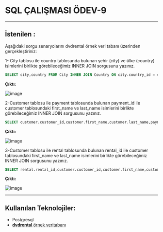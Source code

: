 # SQL ÇALIŞMASI ÖDEV-9
---
## İstenilen : 

Aşağıdaki sorgu senaryolarını dvdrental örnek veri tabanı üzerinden gerçekleştiriniz:

1- City tablosu ile country tablosunda bulunan şehir (city) ve ülke (country) isimlerini birlikte görebileceğimiz INNER JOIN sorgusunu yazınız.


```sql
SELECT city,country FROM City INNER JOIN Country ON city.country_id = country.country_id;
```

**Çıktı:**

![image](https://github.com/ozlemkrblt/patika-dev-projects/assets/46456721/20b804e4-7196-4e99-915c-c2ee5d378267)


2-Customer tablosu ile payment tablosunda bulunan payment_id ile customer tablosundaki first_name ve last_name isimlerini birlikte görebileceğimiz INNER JOIN sorgusunu yazınız.

```sql
SELECT customer.customer_id,customer.first_name,customer.last_name,payment.amount,payment.payment_date FROM Payment INNER JOIN Customer ON customer.customer_id= payment.customer_id;
```

**Çıktı:**

![image](https://github.com/ozlemkrblt/patika-dev-projects/assets/46456721/e74b3eb7-ce8a-421b-b4b1-3c311cf4491c)


3-Customer tablosu ile rental tablosunda bulunan rental_id ile customer tablosundaki first_name ve last_name isimlerini birlikte görebileceğimiz INNER JOIN sorgusunu yazınız.


```sql
SELECT rental.rental_id,customer.customer_id,customer.first_name,customer.last_name FROM Rental INNER JOIN Customer ON customer.customer_id= rental.customer_id;
```

**Çıktı:**

![image](https://github.com/ozlemkrblt/patika-dev-projects/assets/46456721/7a99d3c0-a531-401b-9016-fa3f91499a38)


---

## Kullanılan Teknolojiler:

-  Postgresql
- [**dvdrental** örnek veritabanı](https://www.postgresqltutorial.com/wp-content/uploads/2019/05/dvdrental.zip) 
